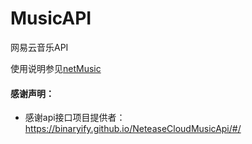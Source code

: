 # MusicAPI
网易云音乐API

使用说明参见[netMusic](https://github.com/luckyu2/netsMusic)


#### 感谢声明：
- 感谢api接口项目提供者：https://binaryify.github.io/NeteaseCloudMusicApi/#/

  
